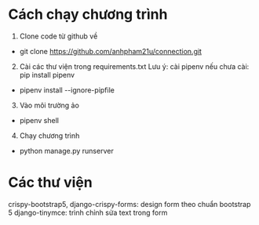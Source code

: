 # Cách chạy chương trình
1. Clone code từ github về
- git clone https://github.com/anhpham21u/connection.git
2. Cài các thư viện trong requirements.txt
Lưu ý: cài pipenv nếu chưa cài: pip install pipenv
- pipenv install --ignore-pipfile
3. Vào môi trường ảo
- pipenv shell
4. Chạy chương trình
- python manage.py runserver

# Các thư viện
crispy-bootstrap5, django-crispy-forms: design form theo chuẩn bootstrap 5
django-tinymce: trình chỉnh sửa text trong form